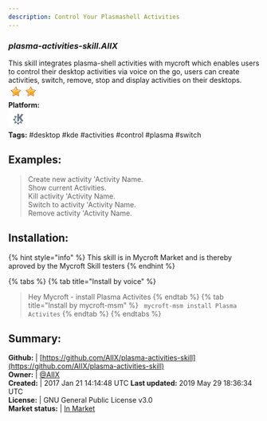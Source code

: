 ```yaml
---
description: Control Your Plasmashell Activities
---
```


### _plasma-activities-skill.AIIX_  
This skill integrates plasma-shell activities with mycroft which enables users to control their desktop activities via voice on the go, users can create activities, switch, remove, stop and display activities on their desktops.  
![](../.gitbook/assets/star.png)![](../.gitbook/assets/star.png)  
**Platform:**  
 ![plasmoid](../.gitbook/assets/kde.png)   
**Tags:** \#desktop \#kde \#activities \#control \#plasma \#switch   
## Examples:  
> Create new activity 'Activity Name.  
> Show current Activities.  
> Kill activity 'Activity Name.  
> Switch to activity 'Activity Name.  
> Remove activity 'Activity Name.  
  
## Installation:  
{% hint style="info" %}
This skill is in Mycroft Market and is thereby aproved by the Mycroft Skill testers
{% endhint %}
    
{% tabs %}
{% tab title="Install by voice" %}
> Hey Mycroft - install Plasma Activites
{% endtab %}
  {% tab title="Install by mycroft-msm" %}
``` mycroft-msm install Plasma Activites```
{% endtab %}
  {% endtabs %}
    
## Summary:  
**Github:** | [https://github.com/AIIX/plasma-activities-skill](https://github.com/AIIX/plasma-activities-skill)  
**Owner:** | [@AIIX](https://github.com/AIIX)  
**Created:** | 2017 Jan 21 14:14:48 UTC  **Last updated:** 2019 May 29 18:36:34 UTC  
**License:** | GNU General Public License v3.0  
**Market status:** | [In Market](https://market.mycroft.ai/skill/plasma-activities-skill)  
